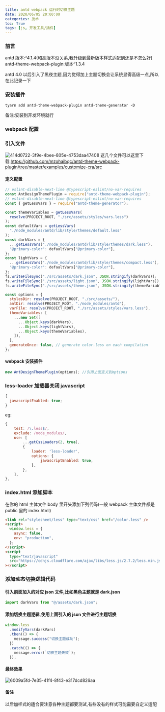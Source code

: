 ```yaml
---
title: antd webpack 运行时切换主题
date: 2020/06/05 20:00:00
categories: 技术
toc: True
tags: [js, 开发工具/插件]
---
```


### 前言

antd 版本:^4.1.4(和高版本没关系,我升级到最新版本样式适配到还是不怎么好)
antd-theme-webpack-plugin:版本^1.3.4

antd 4.0 以后引入了黑夜主题,因为觉得加上主题切换会让系统显得高级一点,所以在此记录一下

### 安装插件

```
tyarn add antd-theme-webpack-plugin antd-theme-generator -D
```

备注:安装到开发环境就行

### webpack 配置

### 引入文件

![414d0722-3f9e-4bee-805e-4753daa47408](414d0722-3f9e-4bee-805e-4753daa47408.png)
这几个文件可以这里下载:https://github.com/mzohaibqc/antd-theme-webpack-plugin/tree/master/examples/customize-cra/src

#### 定义配置

```js
// eslint-disable-next-line @typescript-eslint/no-var-requires
const AntDesignThemePlugin = require("antd-theme-webpack-plugin");
// eslint-disable-next-line @typescript-eslint/no-var-requires
const { getLessVars } = require("antd-theme-generator");

const themeVariables = getLessVars(
  resolve(PROJECT_ROOT, "./src/assets/styles/vars.less")
);
const defaultVars = getLessVars(
  "./node_modules/antd/lib/style/themes/default.less"
);
const darkVars = {
  ...getLessVars("./node_modules/antd/lib/style/themes/dark.less"),
  "@primary-color": defaultVars["@primary-color"],
};
const lightVars = {
  ...getLessVars("./node_modules/antd/lib/style/themes/compact.less"),
  "@primary-color": defaultVars["@primary-color"],
};
fs.writeFileSync("./src/assets/dark.json", JSON.stringify(darkVars));
fs.writeFileSync("./src/assets/light.json", JSON.stringify(lightVars));
fs.writeFileSync("./src/assets/theme.json", JSON.stringify(themeVariables));

const options = {
  stylesDir: resolve(PROJECT_ROOT, "./src/assets/"),
  antDir: resolve(PROJECT_ROOT, "./node_modules/antd"),
  varFile: resolve(PROJECT_ROOT, "./src/assets/styles/vars.less"),
  themeVariables: [
    ...new Set([
      ...Object.keys(darkVars),
      ...Object.keys(lightVars),
      ...Object.keys(themeVariables),
    ]),
  ],
  generateOnce: false, // generate color.less on each compilation
};
```

#### webpack 安装插件

```js
new AntDesignThemePlugin(options); //引用上面定义到options
```

### less-loader 加载器关闭 javascript

```js
{
  javascriptEnabled: true;
}
```

eg:

```js
{
    test: /\.less$/,
    exclude: /node_modules/,
    use: [
        ...getCssLoaders(2, true),
        {
            loader: 'less-loader',
            options: {
                javascriptEnabled: true,
            },
        },
    ],
},
```

### index.html 添加脚本

在你的 html 主体文件 body 里开头添加下列代码(一般 webpack 主体文件都是 public 里的 index.html)

```html
<link rel="stylesheet/less" type="text/css" href="/color.less" />
<script>
  window.less = {
    async: false,
    env: "production",
  };
</script>
<script
  type="text/javascript"
  src="https://cdnjs.cloudflare.com/ajax/libs/less.js/2.7.2/less.min.js"
></script>
```

### 添加动态切换逻辑代码

#### 引入前面加入的对应 json 文件,比如黑色主题就是 dark.json

```js
import darkVars from "@/assets/dark.json";
```

#### 添加切换主题逻辑,使用上面引入的 json 文件进行主题切换

```js
window.less
  .modifyVars(darkVars)
  .then(() => {
    message.success("切换主题成功");
  })
  .catch(() => {
    message.error(`切换主题失败`);
  });
```

#### 最终效果

![6009a5fd-7e35-41f4-8f43-e317dcd826aa](6009a5fd-7e35-41f4-8f43-e317dcd826aa.png)

#### 备注

以后加样式的适合要注意各种主题都要测试,有些没有的样式可能需要自定义适配
